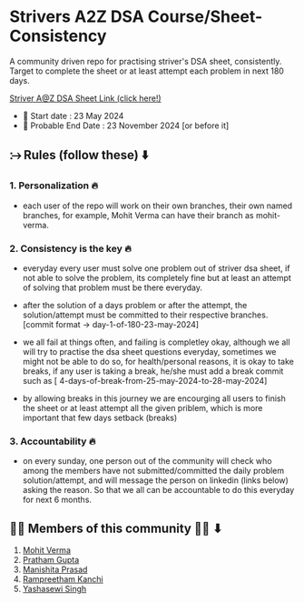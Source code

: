 # Strivers A2Z DSA Course/Sheet-Consistency

A community driven repo for practising striver's DSA sheet, consistently. Target to complete the sheet or at least attempt each problem in next 180 days.

[Striver A@Z DSA Sheet Link (click here!) ](https://takeuforward.org/strivers-a2z-dsa-course/strivers-a2z-dsa-course-sheet-2)

- 🚀 Start date : 23 May 2024
- 🎯 Probable End Date : 23 November 2024 [or before it]

## ⧴ Rules (follow these) ⬇️

### 1. Personalization 🔥

- each user of the repo will work on their own branches, their own named branches, for example, Mohit Verma can have their branch as mohit-verma.

### 2. Consistency is the key 🔥

- everyday every user must solve one problem out of striver dsa sheet, if not able to solve the problem, its completely fine but at least an attempt of solving that problem must be there everyday.

- after the solution of a days problem or after the attempt, the solution/attempt must be committed to their respective branches. [commit format -> day-1-of-180-23-may-2024]

- we all fail at things often, and failing is completley okay, although we all will try to practise the dsa sheet questions everyday, sometimes we might not be able to do so, for health/personal reasons, it is okay to take breaks, if any user is taking a break, he/she must add a break commit such as [ 4-days-of-break-from-25-may-2024-to-28-may-2024]

- by allowing breaks in this journey we are encourging all users to finish the sheet or at least attempt all the given priblem, which is more important that few days setback (breaks)

### 3. Accountability 🔥

- on every sunday, one person out of the community will check who among the members have not submitted/committed the daily problem solution/attempt, and will message the person on linkedin (links below) asking the reason. So that we all can be accountable to do this everyday for next 6 months.

## 🥷🏻 Members of this community 🥷🏻 ⬇

1. [Mohit Verma](https://www.linkedin.com/in/codeofmohit-mohit-verma/)
2. [Pratham Gupta](https://www.linkedin.com/in/prathamg399/)
3. [Manishita Prasad](https://www.linkedin.com/in/manishita-prasad-725062203/)
4. [Rampreetham Kanchi](https://www.linkedin.com/in/rampreetham-kanchi-0b8aa11b8/)
5. [Yashasewi Singh](https://www.linkedin.com/in/yashasewi/)
